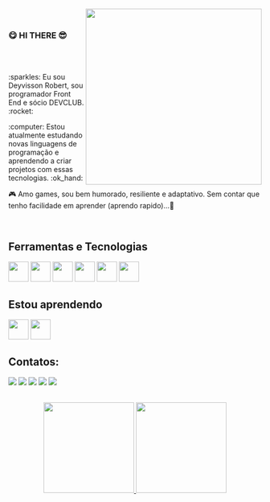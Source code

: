 <img align="right" width="350px" style="margin-top:-20px" src="https://i.postimg.cc/9fgSn8Ys/octocat-1701030514995.png">

### :yum: HI THERE :sunglasses:
<br> <br>
<p align="left"> :sparkles: Eu sou Deyvisson Robert, sou programador Front End e sócio DEVCLUB. :rocket: </p>
<p align="left"> :computer: Estou atualmente estudando novas linguagens de programação e aprendendo a criar projetos com essas tecnologias. :ok_hand:  </p>
<p align="left"> 🎮 Amo games, sou bem humorado, resiliente e adaptativo. Sem contar que tenho facilidade em aprender (aprendo rapido)...🤫</p>
<br> 

## Ferramentas e Tecnologias

<img src="https://cdn.jsdelivr.net/gh/devicons/devicon/icons/html5/html5-original.svg" width="40" height="40"/> <img src="https://cdn.jsdelivr.net/gh/devicons/devicon/icons/css3/css3-original.svg" width="40" height="40"/>
<img src="https://cdn.jsdelivr.net/gh/devicons/devicon/icons/javascript/javascript-original.svg" width="40" height="40"/>
<img src="https://cdn.jsdelivr.net/gh/devicons/devicon/icons/react/react-original.svg" width="40" height="40"/>
<img loading="lazy" src="https://cdn.jsdelivr.net/gh/devicons/devicon/icons/git/git-original.svg" width="40" height="40"/>
<img src="https://cdn.jsdelivr.net/gh/devicons/devicon/icons/github/github-original.svg" width="40" height="40"/>
<br>
## Estou aprendendo

<img src="https://cdn.jsdelivr.net/gh/devicons/devicon/icons/javascript/javascript-original.svg" width="40" height="40"/> <img src="https://cdn.jsdelivr.net/gh/devicons/devicon/icons/react/react-original.svg" width="40" height="40"/>
<br>
## Contatos:

<div>
<a href="https://www.youtube.com/seu-canal-youtube-aqui" target="_blank"><img loading="lazy" src="https://img.shields.io/badge/YouTube-FF0000?style=for-the-badge&logo=youtube&logoColor=white" target="_blank"></a>
<a href="https://instagram.com/seu-usuário-instagram-aqui" target="_blank"><img loading="lazy" src="https://img.shields.io/badge/-Instagram-%23E4405F?style=for-the-badge&logo=instagram&logoColor=white" target="_blank"></a>
<a href="https://www.twitch.tv/seu-usuário-aqui" target="_blank"><img loading="lazy" src="https://img.shields.io/badge/Twitch-9146FF?style=for-the-badge&logo=twitch&logoColor=white" target="_blank"></a>
<a href = "mailto:contato@seu-usuário-aqui"><img loading="lazy" src="https://img.shields.io/badge/Gmail-D14836?style=for-the-badge&logo=gmail&logoColor=white" target="_blank"></a>
<a href="https://www.linkedin.com/in/seu-usuário-linkedln-aqui" target="_blank"><img loading="lazy" src="https://img.shields.io/badge/-LinkedIn-%230077B5?style=for-the-badge&logo=linkedin&logoColor=white" target="_blank"></a>   
</div>
<br>

<!-- <br>
<div>
<a href="https://github.com/DeyvissonRobert">
<img loading="lazy" height="180em" src="https://github-readme-stats.vercel.app/api/top-langs/?username=DeyvissonRobert&layout=compact&langs_count=7&theme=radical"/>
<img loading="lazy" height="180em" src="https://github-readme-stats.vercel.app/api?username=DeyvissonRobert&show_icons=true&theme=radical"/>
</div> -->

<!-- <a href="https://www.instagram.com/jeniblo_dev" target="_blank"><img align="left" alt="Instagram" width="22px" src="https://github.com/Aakarsh-B/trying-repos/blob/master/insta.svg" />
<a href="https://twitter.com/jeniblo_dev" target="_blank"><img align="left" alt="Twitter" width="22px" src="https://github.com/Aakarsh-B/trying-repos/blob/master/twitter.svg" />
<a href="https://www.linkedin.com/in/jeniffer-bittencourt" target="_blank"><img align="left" alt="LinkedIn" width="22px" src="https://github.com/Aakarsh-B/trying-repos/blob/master/linkedin.svg" />
<a href="https://dev.to/jeniblo_dev" target="_blank"><img alt="Blog" width="22px" src="https://github.com/Aakarsh-B/trying-repos/blob/master/dev-badge.svg" /></a> -->

<p align="center">
<a href="https://github.com/DeyvissonRobert">
  <img height="180vh" src="https://github-readme-stats-eight-theta.vercel.app/api?username=DeyvissonRobert&show_icons=true&theme=algolia&include_all_commits=true&count_private=true"/>
  <img height="180vh" src="https://github-readme-stats-eight-theta.vercel.app/api/top-langs/?username=DeyvissonRobert&layout=compact&langs_count=8&theme=algolia"/>
</a>
</p>
